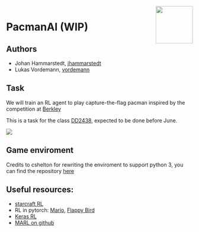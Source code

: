 <img src="https://media.giphy.com/media/jxJjBMvqEvMSA/giphy.gif" height = 100 width = 100 align ="right" />

# PacmanAI (WIP)

## Authors ##
* Johan Hammarstedt, [jhammarstedt](https://github.com/jhammarstedt)
* Lukas Vordemann, [vordemann](https://github.com/vordemann)

## Task

We will train an RL agent to play capture-the-flag pacman inspired by the competition at [Berkley](http://ai.berkeley.edu/contest.html)

This is a task for the class [DD2438](https://www.kth.se/student/kurser/kurs/DD2438?l=en), expected to be done before June.

![](http://ai.berkeley.edu/projects/release/contest/v1/002/capture_the_flag.png)

## Game enviroment 
Credits to cshelton for rewriting the enviroment to support python 3, you can find the repository [here](https://github.com/cshelton/pacman-ctf)

## Useful resources:
 * [starcraft RL](https://soygema.github.io/starcraftII_machine_learning/#0)
 * RL in pytorch: [Mario](https://pytorch.org/tutorials/intermediate/mario_rl_tutorial.html), [Flappy Bird](https://www.toptal.com/deep-learning/pytorch-reinforcement-learning-tutorial)
 * [Keras RL](https://github.com/keras-rl/keras-rl)
 * [MARL on github](https://github.com/topics/multiagent-reinforcement-learning)

